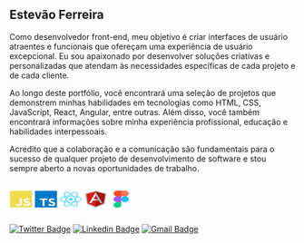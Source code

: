## Estevão Ferreira


Como desenvolvedor front-end, meu objetivo é criar interfaces de usuário atraentes e funcionais que ofereçam uma experiência de usuário excepcional. Eu sou apaixonado por desenvolver soluções criativas e personalizadas que atendam às necessidades específicas de cada projeto e de cada cliente.

Ao longo deste portfólio, você encontrará uma seleção de projetos que demonstrem minhas habilidades em tecnologias como HTML, CSS, JavaScript, React, Angular, entre outras. Além disso, você também encontrará informações sobre minha experiência profissional, educação e habilidades interpessoais.

Acredito que a colaboração e a comunicação são fundamentais para o sucesso de qualquer projeto de desenvolvimento de software e stou sempre aberto a novas oportunidades de trabalho.
<!-- 
Desenvolvedor Frontend atuando em projetos desde 2019; Trabalho com Javascript e também com Typescript, utilizando seus frameworks e bibliotecas como React, Angular, IONIC, NextJS. Experiência em construção de layouts usando Figma. -->

<div style="display: inline_block"><br>
    <img align="center" alt="Estevao-Ts" height="30" width="40" src="https://raw.githubusercontent.com/devicons/devicon/master/icons/javascript/javascript-plain.svg">
  <img align="center" alt="Estevao-Ts" height="30" width="40" src="https://raw.githubusercontent.com/devicons/devicon/master/icons/typescript/typescript-plain.svg">
  <img align="center" alt="Estevao-React" height="30" width="40" src="https://raw.githubusercontent.com/devicons/devicon/master/icons/react/react-original.svg">
  <img align="center" alt="Estevao-Angular" height="30" width="40" src="https://raw.githubusercontent.com/devicons/devicon/master/icons/angularjs/angularjs-original.svg">
  <img align="center" alt="Estevao-Figma" height="30" width="40" src="https://raw.githubusercontent.com/devicons/devicon/master/icons/figma/figma-original.svg">
 </div>
  
  ##

[![Twitter Badge](https://img.shields.io/badge/-@estevaoh_f-1E6F9F?style=flat-square&labelColor=1E6F9F&logo=twitter&logoColor=white&link=https://twitter.com/estevaoh_f)](https://twitter.com/estevaoh_f) 
[![Linkedin Badge](https://img.shields.io/badge/-Estevão%20Ferreira-1E6F9F?style=flat-square&logo=Linkedin&logoColor=white&link=https://www.linkedin.com/in/estev%C3%A3o-ferreira-984a75ba/)](https://www.linkedin.com/in/estev%C3%A3o-ferreira-984a75ba/) 
[![Gmail Badge](https://img.shields.io/badge/-estevaohenril@gmail.com-1E6F9F?style=flat-square&logo=Gmail&logoColor=white&link=mailto:diego.schell.f@gmail.com)](mailto:estevaohenril@gmail.com)

